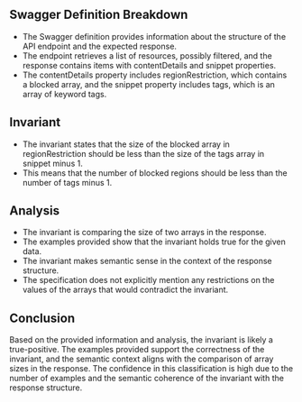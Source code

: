 ## Swagger Definition Breakdown
- The Swagger definition provides information about the structure of the API endpoint and the expected response.
- The endpoint retrieves a list of resources, possibly filtered, and the response contains items with contentDetails and snippet properties.
- The contentDetails property includes regionRestriction, which contains a blocked array, and the snippet property includes tags, which is an array of keyword tags.

## Invariant
- The invariant states that the size of the blocked array in regionRestriction should be less than the size of the tags array in snippet minus 1.
- This means that the number of blocked regions should be less than the number of tags minus 1.

## Analysis
- The invariant is comparing the size of two arrays in the response.
- The examples provided show that the invariant holds true for the given data.
- The invariant makes semantic sense in the context of the response structure.
- The specification does not explicitly mention any restrictions on the values of the arrays that would contradict the invariant.

## Conclusion
Based on the provided information and analysis, the invariant is likely a true-positive. The examples provided support the correctness of the invariant, and the semantic context aligns with the comparison of array sizes in the response. The confidence in this classification is high due to the number of examples and the semantic coherence of the invariant with the response structure.
